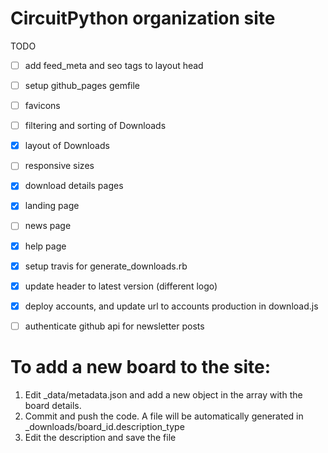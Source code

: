 # CircuitPython organization site

TODO
- [ ] add feed_meta and seo tags to layout head
- [ ] setup github_pages gemfile
- [ ] favicons
- [ ] filtering and sorting of Downloads
- [x] layout of Downloads
- [ ] responsive sizes
- [x] download details pages
- [x] landing page
- [ ] news page
- [x] help page
- [x] setup travis for generate_downloads.rb
- [x] update header to latest version (different logo)
- [x] deploy accounts, and update url to accounts production in download.js
- [ ] authenticate github api for newsletter posts


# To add a new board to the site:

1. Edit _data/metadata.json and add a new object in the array with the board details.
2. Commit and push the code. A file will be automatically generated in _downloads/board_id.description_type
3. Edit the description and save the file
